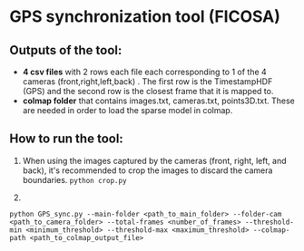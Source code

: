 # GPS synchronization tool (FICOSA)

## Outputs of the tool:
* __4 csv files__ with 2 rows each file each corresponding to 1 of the 4 cameras (front,right,left,back) . The first row is the TimestampHDF (GPS) and the second row is the closest frame that it is mapped to.
* __colmap folder__ that contains images.txt, cameras.txt, points3D.txt. These are needed in order to load the sparse model in colmap. 


## How to run the tool:
1. When using the images captured by the cameras (front, right, left, and back), it's recommended to crop the images to discard the camera boundaries.
`python crop.py `

2. 
`python GPS_sync.py --main-folder <path_to_main_folder> --folder-cam <path_to_camera_folder> --total-frames <number_of_frames> --threshold-min <minimum_threshold> --threshold-max <maximum_threshold> --colmap-path <path_to_colmap_output_file>`

